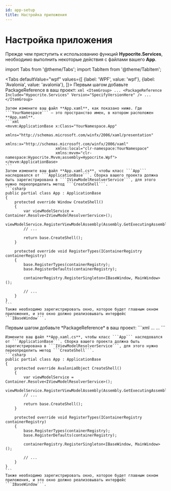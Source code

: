 ```yaml
---
id: app-setup
title: Настройка приложения
---
```


# Настройка приложения
Прежде чем приступить к использованию функций **Hypocrite.Services**, необходимо выполнить некоторые действия с файлами вашего **App**.

import Tabs from '@theme/Tabs';
import TabItem from '@theme/TabItem';

<Tabs
defaultValue="wpf"
values={[
{label: 'WPF', value: 'wpf'},
{label: 'Avalonia', value: 'avalonia'},
]}>
<TabItem value="wpf">
Первым шагом добавьте PackageReference в ваш проект:
```xml <ItemGroup> ... <PackageReference Include="Hypocrite.Services" Version="SpecifyVersionHere" /> ... </ItemGroup>```

    Затем измените ваш файл **App.xaml**, как показано ниже. Где ```YourNamespace``` — это пространство имен, в котором расположен **App.xaml**.  
    ```xml  
    <mvvm:ApplicationBase x:Class="YourNamespace.App"  
                          xmlns="http://schemas.microsoft.com/winfx/2006/xaml/presentation"  
                          xmlns:x="http://schemas.microsoft.com/winfx/2006/xaml"  
                          xmlns:local="clr-namespace:YourNamespace"  
                          xmlns:mvvm="clr-namespace:Hypocrite.Mvvm;assembly=Hypocrite.Wpf">  
    </mvvm:ApplicationBase>  
    ```  
    Затем измените ваш файл **App.xaml.cs**, чтобы класс ```App``` наследовался от ```ApplicationBase```. Сборка вашего проекта должна быть зарегистрирована в ```IViewModelResolverService```, для этого нужно переопределить метод ```CreateShell```.  
    ```csharp  
    public partial class App : ApplicationBase  
    {  
        protected override Window CreateShell()  
        {  
            var viewModelService = Container.Resolve<IViewModelResolverService>();  
            viewModelService.RegisterViewModelAssembly(Assembly.GetExecutingAssembly());  
            // ...  

            return base.CreateShell();  
        }  

        protected override void RegisterTypes(IContainerRegistry containerRegistry)  
        {  
            base.RegisterTypes(containerRegistry);  
            base.RegisterDefaults(containerRegistry);  

            containerRegistry.RegisterSingleton<IBaseWindow, MainWindow>();  

            // ...  
        }  
    }  
    ```  
    Также необходимо зарегистрировать окно, которое будет главным окном приложения, и это окно должно реализовывать интерфейс ```IBaseWindow```.  
</TabItem>  
<TabItem value="avalonia">  
    Первым шагом добавьте *PackageReference* в ваш проект:  
    ```xml  
    <ItemGroup>  
        ...  
        <PackageReference Include="Hypocrite.Services.Avalonia" Version="SpecifyVersionHere" />  
        ...  
    </ItemGroup>  
    ```  

    Измените ваш файл **App.xaml.cs**, чтобы класс ```App``` наследовался от ```ApplicationBase```. Сборка вашего проекта должна быть зарегистрирована в ```IViewModelResolverService```, для этого нужно переопределить метод ```CreateShell```.  
    ```csharp  
    public partial class App : ApplicationBase  
    {  
        protected override AvaloniaObject CreateShell()  
        {  
            var viewModelService = Container.Resolve<IViewModelResolverService>();  
            viewModelService.RegisterViewModelAssembly(Assembly.GetExecutingAssembly());  
            // ...  

            return base.CreateShell();  
        }  

        protected override void RegisterTypes(IContainerRegistry containerRegistry)  
        {  
            base.RegisterTypes(containerRegistry);  
            base.RegisterDefaults(containerRegistry);  

            containerRegistry.RegisterSingleton<IBaseWindow, MainWindow>();  

            // ...  
        }  
    }  
    ```  
    Также необходимо зарегистрировать окно, которое будет главным окном приложения, и это окно должно реализовывать интерфейс ```IBaseWindow```.  
</TabItem>  
</Tabs>